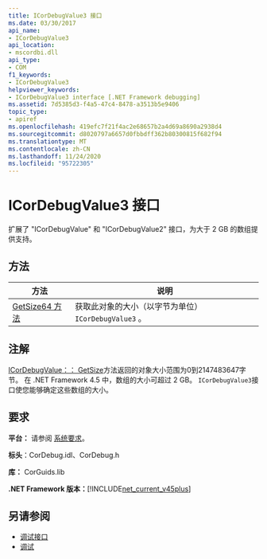 ```yaml
---
title: ICorDebugValue3 接口
ms.date: 03/30/2017
api_name:
- ICorDebugValue3
api_location:
- mscordbi.dll
api_type:
- COM
f1_keywords:
- ICorDebugValue3
helpviewer_keywords:
- ICorDebugValue3 interface [.NET Framework debugging]
ms.assetid: 7d5385d3-f4a5-47c4-8478-a3513b5e9406
topic_type:
- apiref
ms.openlocfilehash: 419efc7f21f4ac2e68657b2a4d69a8690a2938d4
ms.sourcegitcommit: d8020797a6657d0fbbdff362b80300815f682f94
ms.translationtype: MT
ms.contentlocale: zh-CN
ms.lasthandoff: 11/24/2020
ms.locfileid: "95722305"
---
```

# <a name="icordebugvalue3-interface"></a>ICorDebugValue3 接口

扩展了 "ICorDebugValue" 和 "ICorDebugValue2" 接口，为大于 2 GB 的数组提供支持。  
  
## <a name="methods"></a>方法  
  
|方法|说明|  
|------------|-----------------|  
|[GetSize64 方法](icordebugvalue3-getsize64-method.md)|获取此对象的大小（以字节为单位） `ICorDebugValue3` 。|  
  
## <a name="remarks"></a>注解  

 [ICorDebugValue：： GetSize](icordebugvalue3-getsize64-method.md)方法返回的对象大小范围为0到2147483647字节。 在 .NET Framework 4.5 中，数组的大小可超过 2 GB。 `ICorDebugValue3`接口使您能够确定这些数组的大小。  
  
## <a name="requirements"></a>要求  

 **平台：** 请参阅 [系统要求](../../get-started/system-requirements.md)。  
  
 **标头**：CorDebug.idl、CorDebug.h  
  
 **库：** CorGuids.lib  
  
 **.NET Framework 版本：**[!INCLUDE[net_current_v45plus](../../../../includes/net-current-v45plus-md.md)]  
  
## <a name="see-also"></a>另请参阅

- [调试接口](debugging-interfaces.md)
- [调试](index.md)
